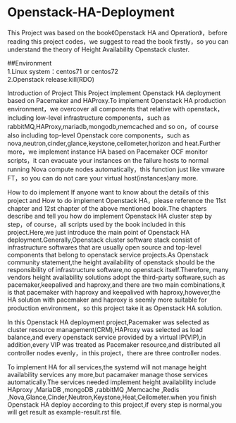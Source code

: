 # Openstack-HA-Deployment

This Project was based on the book《Openstack HA and Operation》，before reading this project codes，we suggest to read the book firstly，so you can understand the theory of Height Availability Openstack cluster.

##Environment<br>
1.Linux system：centos71 or centos72<br>
2.Openstack release:kill(RDO)<br>

Introduction of Project 
This Project implement Openstack HA deployment based on Pacemaker and HAProxy.To implement Openstack HA production environment，we overcover all components that relative with openstack，including low-level infrastructure components，such as 
rabbitMQ,HAProxy,mariadb,mongodb,memcached and so on，of course also including top-level Openstack core components，such as 
nova,neutron,cinder,glance,keystone,ceilometer,horizon and heat.Further more，we implement instance HA based on Pacemaker OCF monitor scripts，it can evacuate your instances on the failure hosts to normal running Nova compute nodes automatically，this function just like vmware FT，so you can do not care your virtual host(instances)any more.

How to do implement
If anyone want to know about the details of this project and How to do implement Openstack HA，please reference the 11st chapter and 12st chapter of the above mentioned book.The chapters describe and tell you how do implement Openstack HA cluster step by step，of course，all scripts used by the book included in this project.Here,we just introduce the main point of Openstack HA deployment.Generally,Openstack cluster software stack consist of infrastructure softwares that are usually open source and top-level components that belong to openstack service projects.As Openstack community statement,the height availability of openstack should be the responsibility of infrastructure software,no openstack itself.Therefore, many vendors height availability solutions adopt the third-party software,such as pacemaker,keepalived and haproxy,and there are two main combinations,it is that pacemaker with haproxy and keepalived with haproxy,however,the HA solution with pacemaker and haproxy is seemly more suitable for production environment，so this project take it as Openstack HA solution.
   
In this Openstack HA deployment project,Pacemaker was selected as cluster resource management(CRM),HAProxy was selected as load balance,and every openstack service provided by a virtual IP(VIP),in addition,every VIP was treated as Pacemaker resource,and distributed all controller nodes evenly，in this project，there are three controller nodes.
   
To implement HA for all services,the systemd will not manage height availability services any more,but pacamaker manage those services automatically.The services needed implement height availability include HAproxy ,MariaDB ,mongoDB ,rabbitMQ ,Memcache ,Redis ,Nova,Glance,Cinder,Neutron,Keystone,Heat,Ceilometer.when you finish Openstack HA deploy according to this project,if every step is normal,you will get result as example-result.rst file.
